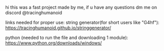 hi this was a fast project made by me, if u have any questions dm me on discord @tracinghumanoid

links needed for proper use:
string generator(for short users like "G4hf"):
https://tracinghumanoid.github.io/stringgenerator/

                  
python (needed to run the file and downloading 1 module):
https://www.python.org/downloads/windows/
